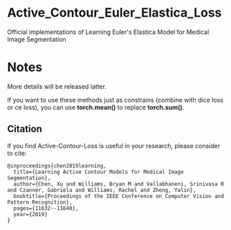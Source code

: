 # Active_Contour_Euler_Elastica_Loss
Official implementations of Learning Euler's Elastica Model for Medical Image Segmentation

# Notes
More details will be released latter.

If you want to use these methods just as constrains (combine with dice loss or ce loss), you can use **torch.mean()** to replace **torch.sum()**.

## Citation
If you find Active-Contour-Loss is useful in your research, please consider to cite:

	@inproceedings{chen2019learning,
	  title={Learning Active Contour Models for Medical Image Segmentation},
	  author={Chen, Xu and Williams, Bryan M and Vallabhaneni, Srinivasa R and Czanner, Gabriela and Williams, Rachel and Zheng, Yalin},
	  booktitle={Proceedings of the IEEE Conference on Computer Vision and Pattern Recognition},
	  pages={11632--11640},
	  year={2019}
	}
